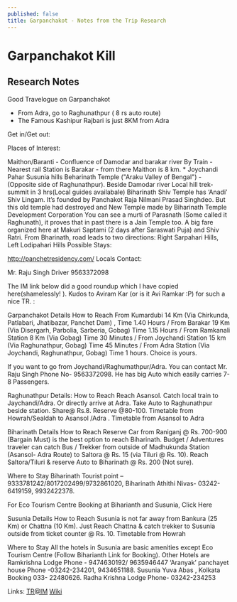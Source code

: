 ```yaml
---
published: false
title: Garpanchakot - Notes from the Trip Research
---
```

# Garpanchakot Kill
## Research Notes

Good Travelogue on Garpanchakot 
* From Adra, go to Raghunathpur ( 8 rs auto route) 
* The Famous Kashipur Rajbari is just 8KM from Adra

Get in/Get out:

Places of Interest:

Maithon/Baranti -
Confluence of Damodar and barakar river
By Train - Nearest rail Station is Barakar - from there Maithon is 8 km.
*
Joychandi Pahar
Susunia hills
Beharinath Temple ("Araku Valley of Bengal") - (Opposite side of Raghunathpur).
Beside Damodar river
Local hill trek- summit in 3 hrs(Local guides availabale)
Biharinath Shiv Temple has ‘Anadi’ Shiv Lingam. It’s founded by Panchakot Raja Nilmani Prasad Singhdeo. But this old temple had destroyed and New Temple made by Biharinath Temple Development Corporation
You can see a murti of Parasnath (Some called it Raghunath), it proves that in past there is a Jain Temple too.
A big fare organized here at Makuri Saptami (2 days after Saraswati Puja) and Shiv Ratri.
From Bharinath, road leads to two directions: Right Sarpahari Hills, Left Lodipahari Hills
Possible Stays:

http://panchetresidency.com/
Locals Contact:

Mr. Raju Singh 
Driver 9563372098

The IM link below did a good roundup which I have copied here(shamelessly! ). Kudos to Aviram Kar (or is it Avi Ramkar :P) for such a nice TR. :

Garpanchakot Details
How to Reach 
From Kumardubi 14 Km (Via Chirkunda, Patlabari, Jhatibazar, Panchet Dam) , Time 1.40 Hours / From Barakar 19 Km (Via Disergarh, Parbolia, Sarberia, Gobag) Time 1.15 Hours / From Ramkanali Station 8 Km (Via Gobag) Time 30 Minutes / From Joychandi Station 15 km (Via Raghunathpur, Gobag) Time 45 Minutes / From Adra Station (Via Joychandi, Raghunathpur, Gobag) Time 1 hours. Choice is yours.

If you want to go from Joychandi/Raghumathpur/Adra. You can contact Mr. Raju Singh Phone No- 9563372098. He has big Auto which easily carries 7-8 Passengers.

Raghunathpur Details:
How to Reach 
Reach Asansol. Catch local train to Jaychandi/Adra. Or directly arrive at Adra. Take Auto to Raghunathpur beside station. Share@ Rs.8. Reserve @80-100. 
Timetable from Howrah/Sealdah to Asansol /Adra . Timetable from Asansol to Adra

Biharinath Details
How to Reach 
Reserve Car from Raniganj @ Rs. 700-900 (Bargain Must) is the best option to reach Biharinath. 
Budget / Adventures traveler can catch Bus / Trekker from outside of Madhukunda Station (Asansol- Adra Route) to Saltora @ Rs. 15 (via Tiluri @ Rs. 10). Reach Saltora/Tiluri & reserve Auto to Biharinath @ Rs. 200 (Not sure).

Where to Stay 
Biharinath Tourist point – 9333781242/8017202499/9732861020, 
Biharinath Athithi Nivas- 03242-6419159, 9932422378.

For Eco Tourism Centre Booking at Biharianth and Susunia, Click Here

Susunia Details
How to Reach 
Susunia is not far away from Bankura (25 Km) or Chattna (10 Km). Just Reach Chattna & catch trekker to Susunia outside from ticket counter @ Rs. 10. 
Timetable from Howrah

Where to Stay 
All the hotels in Susunia are basic amenities except Eco Tourism Centre (Follow Biharianth Link for Booking). Other Hotels are 
Ramkrishna Lodge Phone - 9474630192/ 9635946447 
‘Aranyak’ panchayet house Phone -03242-234201, 9434651188. Susunia Yuva Abas , Kolkata Booking 033- 22480626. 
Radha Krishna Lodge Phone- 03242-234253

Links: 
[TR@IM](http://www.indiamike.com/india/west-bengal-f32/a-budget-travelodge-on-garpanchakot-t239234/)
[Wiki](https://en.wikipedia.org/wiki/Garh_Panchkot)
